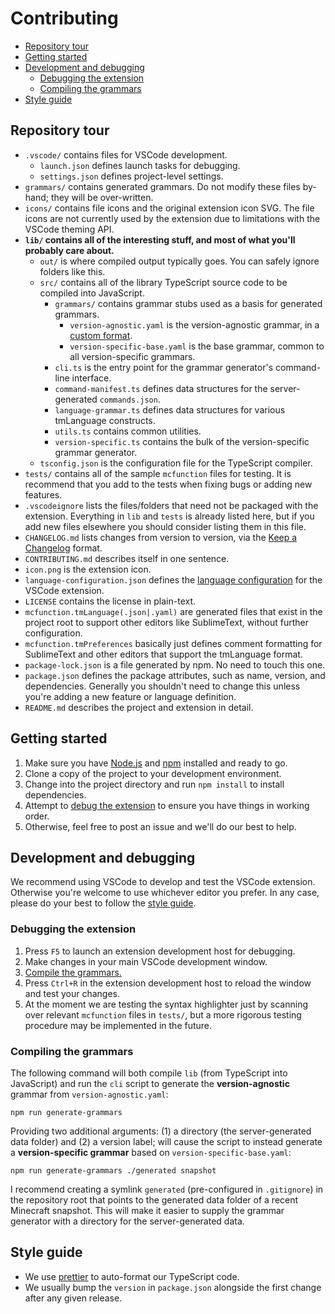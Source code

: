 # Contributing
- [Repository tour](#repository-tour)
- [Getting started](#getting-started)
- [Development and debugging](#development-and-debugging)
    - [Debugging the extension](#debugging-the-extension)
    - [Compiling the grammars](#compiling-the-grammars)
- [Style guide](#style-guide)

## Repository tour
- `.vscode/` contains files for VSCode development.
    - `launch.json` defines launch tasks for debugging.
    - `settings.json` defines project-level settings.
- `grammars/` contains generated grammars. Do not modify these files by-hand; they will be over-written.
- `icons/` contains file icons and the original extension icon SVG. The file icons are not currently used by the extension due to limitations with the VSCode theming API.
- **`lib/` contains all of the interesting stuff, and most of what you'll probably care about.**
    - `out/` is where compiled output typically goes. You can safely ignore folders like this.
    - `src/` contains all of the library TypeScript source code to be compiled into JavaScript.
        - `grammars/` contains grammar stubs used as a basis for generated grammars.
            - `version-agnostic.yaml` is the version-agnostic grammar, in a [custom format](#compiling-the-grammars).
            - `version-specific-base.yaml` is the base grammar, common to all version-specific grammars.
        - `cli.ts` is the entry point for the grammar generator's command-line interface.
        - `command-manifest.ts` defines data structures for the server-generated `commands.json`.
        - `language-grammar.ts` defines data structures for various tmLanguage constructs.
        - `utils.ts` contains common utilities.
        - `version-specific.ts` contains the bulk of the version-specific grammar generator.
    - `tsconfig.json` is the configuration file for the TypeScript compiler.
- `tests/` contains all of the sample `mcfunction` files for testing. It is recommend that you add to the tests when fixing bugs or adding new features.
- `.vscodeignore` lists the files/folders that need not be packaged with the extension. Everything in `lib` and `tests` is already listed here, but if you add new files elsewhere you should consider listing them in this file.
- `CHANGELOG.md` lists changes from version to version, via the [Keep a Changelog](https://keepachangelog.com/en/1.0.0/) format.
- `CONTRIBUTING.md` describes itself in one sentence.
- `icon.png` is the extension icon.
- `language-configuration.json` defines the [language configuration](https://code.visualstudio.com/api/language-extensions/language-configuration-guide) for the VSCode extension.
- `LICENSE` contains the license in plain-text.
- `mcfunction.tmLanguage(.json|.yaml)` are generated files that exist in the project root to support other editors like SublimeText, without further configuration.
- `mcfunction.tmPreferences` basically just defines comment formatting for SublimeText and other editors that support the tmLanguage format.
- `package-lock.json` is a file generated by npm. No need to touch this one.
- `package.json` defines the package attributes, such as name, version, and dependencies. Generally you shouldn't need to change this unless you're adding a new feature or language definition.
- `README.md` describes the project and extension in detail.

## Getting started
1. Make sure you have [Node.js](https://nodejs.org/en/) and [npm](https://www.npmjs.com/) installed and ready to go.
2. Clone a copy of the project to your development environment.
3. Change into the project directory and run `npm install` to install dependencies.
4. Attempt to [debug the extension](#debugging-the-extension) to ensure you have things in working order.
5. Otherwise, feel free to post an issue and we'll do our best to help.

## Development and debugging
We recommend using VSCode to develop and test the VSCode extension. Otherwise you're welcome to use whichever editor you prefer. In any case, please do your best to follow the [style guide](#style-guide).

### Debugging the extension
1. Press `F5` to launch an extension development host for debugging.
2. Make changes in your main VSCode development window.
3. [Compile the grammars.](#compiling-the-grammars)
4. Press `Ctrl+R` in the extension development host to reload the window and test your changes.
5. At the moment we are testing the syntax highlighter just by scanning over relevant `mcfunction` files in `tests/`, but a more rigorous testing procedure may be implemented in the future.

### Compiling the grammars
The following command will both compile `lib` (from TypeScript into JavaScript) and run the `cli` script to generate the **version-agnostic** grammar from `version-agnostic.yaml`:
```
npm run generate-grammars
```

Providing two additional arguments: (1) a directory (the server-generated data folder) and (2) a version label; will cause the script to instead generate a **version-specific grammar** based on `version-specific-base.yaml`:
```
npm run generate-grammars ./generated snapshot
```

I recommend creating a symlink `generated` (pre-configured in `.gitignore`) in the repository root that points to the generated data folder of a recent Minecraft snapshot. This will make it easier to supply the grammar generator with a directory for the server-generated data.

## Style guide
- We use [prettier](https://prettier.io/) to auto-format our TypeScript code.
- We usually bump the `version` in `package.json` alongside the first change after any given release.
